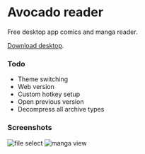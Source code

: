 # Avocado reader

Free desktop app comics and manga reader.  

[Download desktop](https://github.com/CyberDoge/avocado_desktop/releases/tag/0.0.1).
### Todo
- Theme switching
- Web version
- Custom hotkey setup
- Open previous version
- Decompress all archive types
### Screenshots

![file select](https://github.com/CyberDoge/avocado_desktop/blob/master/screenshots/file-select.png)
![manga view](https://github.com/CyberDoge/avocado_desktop/blob/master/screenshots/view.png)